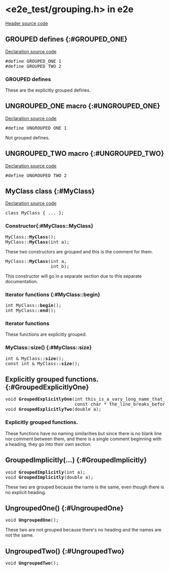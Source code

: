 # \<e2e_test/grouping.h\> in e2e

[Header source code](https://fuchsia.googlesource.com/fuchsia/+/refs/heads/main/tools/cppdocgen/e2e_test/grouping.h)

## GROUPED defines {:#GROUPED_ONE}

[Declaration source code](https://fuchsia.googlesource.com/fuchsia/+/refs/heads/main/tools/cppdocgen/e2e_test/grouping.h#31)

<pre class="devsite-disable-click-to-copy">
<span class="kwd">#define</span> <span class="lit">GROUPED_ONE</span> 1
<span class="kwd">#define</span> <span class="lit">GROUPED_TWO</span> 2
</pre>

### GROUPED defines

These are the explicitly grouped defines.

## UNGROUPED_ONE macro {:#UNGROUPED_ONE}

[Declaration source code](https://fuchsia.googlesource.com/fuchsia/+/refs/heads/main/tools/cppdocgen/e2e_test/grouping.h#13)

<pre class="devsite-disable-click-to-copy">
<span class="kwd">#define</span> <span class="lit">UNGROUPED_ONE</span> 1
</pre>

Not grouped defines.

## UNGROUPED_TWO macro {:#UNGROUPED_TWO}

[Declaration source code](https://fuchsia.googlesource.com/fuchsia/+/refs/heads/main/tools/cppdocgen/e2e_test/grouping.h#14)

<pre class="devsite-disable-click-to-copy">
<span class="kwd">#define</span> <span class="lit">UNGROUPED_TWO</span> 2
</pre>


## MyClass class {:#MyClass}

[Declaration source code](https://fuchsia.googlesource.com/fuchsia/+/refs/heads/main/tools/cppdocgen/e2e_test/grouping.h#34)

<pre class="devsite-disable-click-to-copy">
<span class="kwd">class</span> <span class="typ">MyClass</span> { <span class="com">...</span> };
</pre>

### Constructor{:#MyClass::MyClass}

<pre class="devsite-disable-click-to-copy">
MyClass::<b>MyClass</b>();
MyClass::<b>MyClass</b>(<span class="typ">int</span> a);
</pre>

These two constructors are grouped and this is the comment for them.


<pre class="devsite-disable-click-to-copy">
MyClass::<b>MyClass</b>(<span class="typ">int</span> a,
                 <span class="typ">int</span> b);
</pre>

This constructor will go in a separate section due to this separate documentation.


### Iterator functions {:#MyClass::begin}

<pre class="devsite-disable-click-to-copy">
<span class="typ">int</span> MyClass::<b>begin</b>();
<span class="typ">int</span> MyClass::<b>end</b>();
</pre>

### Iterator functions

These functions are explicitly grouped.


### MyClass::size() {:#MyClass::size}

<pre class="devsite-disable-click-to-copy">
<span class="typ">int &amp;</span> MyClass::<b>size</b>();
<span class="typ">const int &amp;</span> MyClass::<b>size</b>();
</pre>


## Explicitly grouped functions. {:#GroupedExplicitlyOne}

<pre class="devsite-disable-click-to-copy">
<span class="typ">void</span> <b>GroupedExplicitlyOne</b>(<span class="typ">int</span> this_is_a_vary_long_name_that_forces_the_next_line_break,
                          <span class="typ">const char *</span> the_line_breaks_before_here);
<span class="typ">void</span> <b>GroupedExplicitlyTwo</b>(<span class="typ">double</span> a);
</pre>

### Explicitly grouped functions.

These functions have no naming similarities but since there is no blank line nor comment between
them, and there is a single comment beginning with a heading, they go into their own section.


## GroupedImplicitly(…) {:#GroupedImplicitly}

<pre class="devsite-disable-click-to-copy">
<span class="typ">void</span> <b>GroupedImplicitly</b>(<span class="typ">int</span> a);
<span class="typ">void</span> <b>GroupedImplicitly</b>(<span class="typ">double</span> a);
</pre>

These two are grouped because the name is the same, even though there is no explicit heading.


## UngroupedOne() {:#UngroupedOne}

<pre class="devsite-disable-click-to-copy">
<span class="typ">void</span> <b>UngroupedOne</b>();
</pre>

These two are not grouped because there's no heading and the names are not the same.


## UngroupedTwo() {:#UngroupedTwo}

<pre class="devsite-disable-click-to-copy">
<span class="typ">void</span> <b>UngroupedTwo</b>();
</pre>


